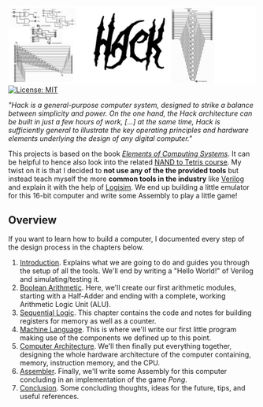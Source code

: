 ![](docs/header_design.png)
[![License: MIT](https://img.shields.io/badge/License-MIT-yellow.svg)](https://opensource.org/licenses/MIT)


_"Hack is a general-purpose computer system, designed to strike a balance between simplicity and power. On the one hand, the Hack architecture can be built in just a few hours of work, [...] at the same time, Hack is sufficiently general to illustrate the key operating principles and hardware elements underlying the design of any digital computer."_ 

This projects is based on the book [_Elements of Computing Systems_](https://www.nand2tetris.org/book). It can be helpful to hence also look into the related [NAND to Tetris course](https://www.nand2tetris.org/course). My twist on it is that I decided to **not use any of the the provided tools** but instead teach myself the more **common tools in the industry** like [Verilog]() and explain it with the help of [Logisim](). We end up building a little emulator for this 16-bit computer and write some Assembly to play a little game!

## Overview
If you want to learn how to build a computer, I documented every step of the design process in the chapters below.
1. [Introduction](docs/1_Get_Started.md). Explains what we are going to do and guides you through the setup of all the tools. We'll end by writing a "Hello World!" of Verilog and simulating/testing it.
2. [Boolean Arithmetic](docs/2_Boolean_Arithmetic.md). Here, we'll create our first arithmetic modules, starting with a Half-Adder and ending with a complete, working Arithmetic Logic Unit (ALU).
3. [Sequential Logic](docs/3_Sequential_Logic.md). This chapter contains the code and notes for building registers for memory as well as a counter.
4. [Machine Language](docs/4_Machine_Language.md). This is where we'll write our first little program making use of the components we defined up to this point.
5. [Computer Architecture](docs/5_Computer_Architecture.md). We'll then finally put everything together, designing the whole hardware architecture of the computer containing, memory, instruction memory, and the CPU.
6. [Assembler](docs/6_Assembler.md). Finally, we'll write some Assembly for this computer concluding in an implementation of the game _Pong_.
7. [Conclusion](docs/7_Conclusion.md). Some concluding thoughts, ideas for the future, tips, and useful references.


